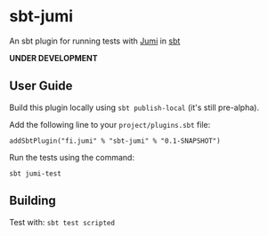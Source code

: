 sbt-jumi
========

An sbt plugin for running tests with [Jumi](http://jumi.fi/) in [sbt](http://www.scala-sbt.org/)

**UNDER DEVELOPMENT**


User Guide
----------

Build this plugin locally using `sbt publish-local` (it's still pre-alpha).

Add the following line to your `project/plugins.sbt` file:

    addSbtPlugin("fi.jumi" % "sbt-jumi" % "0.1-SNAPSHOT")

Run the tests using the command:

    sbt jumi-test


Building
--------

Test with: `sbt test scripted`
